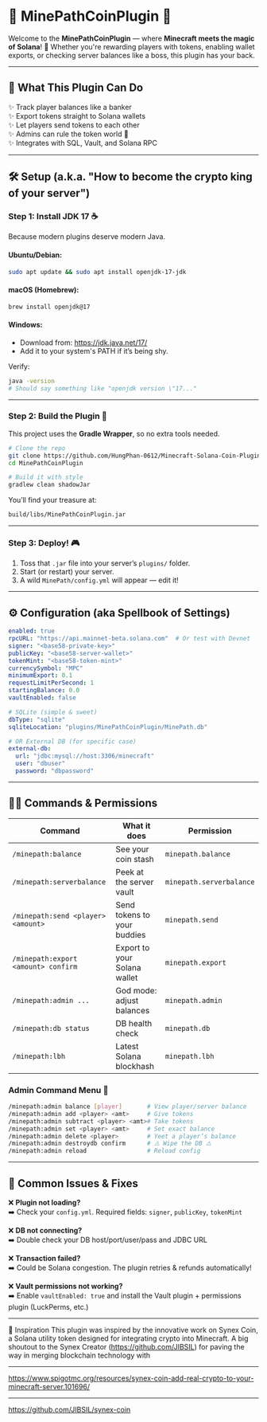 # 🌟 MinePathCoinPlugin 🌟

Welcome to the **MinePathCoinPlugin** — where **Minecraft meets the magic of Solana**! 💸 Whether you're rewarding players with tokens, enabling wallet exports, or checking server balances like a boss, this plugin has your back.

---

## 🚀 What This Plugin Can Do

✨ Track player balances like a banker  
✨ Export tokens straight to Solana wallets  
✨ Let players send tokens to each other  
✨ Admins can rule the token world 🏰  
✨ Integrates with SQL, Vault, and Solana RPC

---

## 🛠️ Setup (a.k.a. "How to become the crypto king of your server")

### Step 1: Install JDK 17 ☕
Because modern plugins deserve modern Java.

#### Ubuntu/Debian:
```bash
sudo apt update && sudo apt install openjdk-17-jdk
```

#### macOS (Homebrew):
```bash
brew install openjdk@17
```

#### Windows:
- Download from: https://jdk.java.net/17/
- Add it to your system's PATH if it’s being shy.

Verify:
```bash
java -version
# Should say something like "openjdk version \"17..."
```

---

### Step 2: Build the Plugin 🧱

This project uses the **Gradle Wrapper**, so no extra tools needed.

```bash
# Clone the repo
git clone https://github.com/HungPhan-0612/Minecraft-Solana-Coin-Plugin.git
cd MinePathCoinPlugin

# Build it with style
gradlew clean shadowJar
```

You’ll find your treasure at:
```bash
build/libs/MinePathCoinPlugin.jar
```

---

### Step 3: Deploy! 🎮
1. Toss that `.jar` file into your server’s `plugins/` folder.
2. Start (or restart) your server.
3. A wild `MinePath/config.yml` will appear — edit it!

---

## ⚙️ Configuration (aka Spellbook of Settings)

```yaml
enabled: true
rpcURL: "https://api.mainnet-beta.solana.com"  # Or test with Devnet
signer: "<base58-private-key>"
publicKey: "<base58-server-wallet>"
tokenMint: "<base58-token-mint>"
currencySymbol: "MPC"
minimumExport: 0.1
requestLimitPerSecond: 1
startingBalance: 0.0
vaultEnabled: false

# SQLite (simple & sweet)
dbType: "sqlite"
sqliteLocation: "plugins/MinePathCoinPlugin/MinePath.db"

# OR External DB (for specific case)
external-db:
  url: "jdbc:mysql://host:3306/minecraft"
  user: "dbuser"
  password: "dbpassword"
```

---

## 🧙‍♂️ Commands & Permissions

| Command | What it does | Permission |
|--------|---------------|------------|
| `/minepath:balance` | See your coin stash | `minepath.balance` |
| `/minepath:serverbalance` | Peek at the server vault | `minepath.serverbalance` |
| `/minepath:send <player> <amount>` | Send tokens to your buddies | `minepath.send` |
| `/minepath:export <amount> confirm` | Export to your Solana wallet | `minepath.export` |
| `/minepath:admin ...` | God mode: adjust balances | `minepath.admin` |
| `/minepath:db status` | DB health check | `minepath.db` |
| `/minepath:lbh` | Latest Solana blockhash | `minepath.lbh` |

### Admin Command Menu 📜

```bash
/minepath:admin balance [player]       # View player/server balance
/minepath:admin add <player> <amt>     # Give tokens
/minepath:admin subtract <player> <amt># Take tokens
/minepath:admin set <player> <amt>     # Set exact balance
/minepath:admin delete <player>        # Yeet a player’s balance
/minepath:admin destroydb confirm      # ⚠️ Wipe the DB ⚠️
/minepath:admin reload                 # Reload config
```

---

## 🧨 Common Issues & Fixes

❌ **Plugin not loading?**  
➡️ Check your `config.yml`. Required fields: `signer`, `publicKey`, `tokenMint`

❌ **DB not connecting?**  
➡️ Double check your DB host/port/user/pass and JDBC URL

❌ **Transaction failed?**  
➡️ Could be Solana congestion. The plugin retries & refunds automatically!

❌ **Vault permissions not working?**  
➡️ Enable `vaultEnabled: true` and install the Vault plugin + permissions plugin (LuckPerms, etc.)

---

🧠 Inspiration
This plugin was inspired by the innovative work on Synex Coin, a Solana utility token designed for integrating crypto into Minecraft. A big shoutout to the Synex Creator (https://github.com/JIBSIL) for paving the way in merging blockchain technology with

---
https://www.spigotmc.org/resources/synex-coin-add-real-crypto-to-your-minecraft-server.101696/

---
https://github.com/JIBSIL/synex-coin
